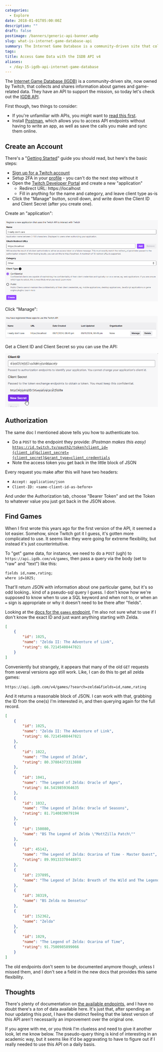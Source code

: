 ```yaml
---
categories:
  - Explore
date: 2018-01-01T05:00:00Z
description: ""
draft: false
postimage: /banners/generic-api-banner.webp
slug: what-is-internet-game-database-api
summary: The Internet Game Database is a community-driven site that collects and shares information about games and game-related data. Let's check out the IGDB API!
tags:
title: Access Game Data with the IGDB API v4
aliases:
  - /day-15-igdb-api-internet-game-database
---
```

The [Internet Game Database (IGDB)](https://github.com/twitchtv/igdb-contribution-guidelines/wiki) is a community-driven site, now owned by Twitch, that collects and shares information about games and game-related data. They have an API to support the mission, so today let's check out the [IGDB API](https://www.igdb.com/api).

First though, two things to consider:

- If you're unfamiliar with APIs, you might want to [read this first](https://grantwinney.com/what-is-an-api/).
- Install [Postman](https://www.getpostman.com/), which allows you to access API endpoints without having to write an app, as well as save the calls you make and sync them online.

## Create an Account

There's a "[Getting Started](https://api-docs.igdb.com/#getting-started)" guide you should read, but here's the basic steps:

- [Sign up for a Twitch account](https://api.igdb.com/signup)
- Setup 2FA in your [profile](https://www.twitch.tv/settings/security) - you can't do the next step without it
- Open the [Twitch Developer Portal](https://dev.twitch.tv/console/apps/create) and create a new "application"
	- Redirect URL: https://localhost
    - Fill in anything for the name and category, and leave client type as-is
- Click the "Manage" button, scroll down, and write down the Client ID and Client Secret (after you create one).

Create an "application":

![](image-8.png)

Click "Manage":

![](image-9.png)

Get a Client ID and Client Secret so you can use the API:

![](image-10.png)

## Authorization

The same doc I mentioned above tells you how to authenticate too.

- Do a `POST` to the endpoint they provide: _(Postman makes this easy)_  
    [`https://id.twitch.tv/oauth2/token?client_id={client_id}&client_secret={client_secret}&grant_type=client_credentials`](https://id.twitch.tv/oauth2/token?client_id=43w672tdd57vyfb9hzbin46akrsfjr&client_secret=44kjbao6xl57fd7lljyd04q8r2699u&grant_type=client_credentials)
- Note the access token you get back in the little block of JSON

Every request you make after this will have two headers:

- `Accept: application/json`
- `Client-ID: <same-client-id-as-before>`

And under the Authorization tab, choose "Bearer Token" and set the Token to whatever value you just got back in the JSON above.

## Find Games

When I first wrote this years ago for the first version of the API, it seemed a lot easier. Somehow, since Twitch got it I guess, it's gotten more complicated to use. It seems like they were going for extreme flexibility, but instead it's just counterintuitive.

To "get" game data, for instance, we need to do a `POST` (ugh) to `https://api.igdb.com/v4/games`, then pass a query via the body (set to "raw" and "text") like this:

```none
fields id,name,rating;
where id=1025;
```

That'll return JSON with information about one particular game, but it's so odd looking.. kind of a pseudo-sql query I guess. I don't know how we're supposed to know when to use a SQL keyword and when not to, or when an `=` sign is appropriate or why it doesn't need to be there after "fields".

Looking at the [docs for the `games` endpoint](https://api-docs.igdb.com/?shell#game), I'm also not sure what to use if I don't know the exact ID and just want anything starting with Zelda.

```json
[
    {
        "id": 1025,
        "name": "Zelda II: The Adventure of Link",
        "rating": 66.72145408447821
    }
]
```

Conveniently but strangely, it appears that many of the old `GET` requests from several versions ago still work. Like, I can do this to get all zelda games:

`https://api.igdb.com/v4/games/?search=zelda&fields=id,name,rating`

And it returns a reasonable block of JSON. I can work with that, grabbing the ID from the one(s) I'm interested in, and then querying again for the full record.

```json
[
    {
        "id": 1025,
        "name": "Zelda II: The Adventure of Link",
        "rating": 66.72145408447821
    },
    {
        "id": 1022,
        "name": "The Legend of Zelda",
        "rating": 80.37884373313888
    },
    {
        "id": 1041,
        "name": "The Legend of Zelda: Oracle of Ages",
        "rating": 84.5419859364635
    },
    {
        "id": 1032,
        "name": "The Legend of Zelda: Oracle of Seasons",
        "rating": 81.7140839079194
    },
    {
        "id": 150080,
        "name": "BS The Legend of Zelda \"MottZilla Patch\""
    },
    {
        "id": 45142,
        "name": "The Legend of Zelda: Ocarina of Time - Master Quest",
        "rating": 89.99133378448971
    },
    {
        "id": 237895,
        "name": "The Legend of Zelda: Breath of the Wild and The Legend of Zelda: Breath of the Wild Expansion Pass Bundle"
    },
    {
        "id": 38319,
        "name": "BS Zelda no Densetsu"
    },
    {
        "id": 152362,
        "name": "Zelda"
    },
    {
        "id": 1029,
        "name": "The Legend of Zelda: Ocarina of Time",
        "rating": 91.7500985899066
    }
]
```

The old endpoints don't seem to be documented anymore though, unless I missed them, and I don't see a field in the new docs that provides this same flexibility.

## Thoughts

There's plenty of documentation on [the available endpoints](https://api-docs.igdb.com/#endpoints), and I have no doubt there's a _ton_ of data available here. It's just that, after spending an hour updating this post, I have the distinct feeling that the latest version of this API aren't necessarily an improvement over the original one.

If you agree with me, or you think I'm clueless and need to give it another look, let me know below. The pseudo-query thing is kind of interesting in an academic way, but it seems like it'd be aggravating to have to figure out if I really needed to use this API on a daily basis.
